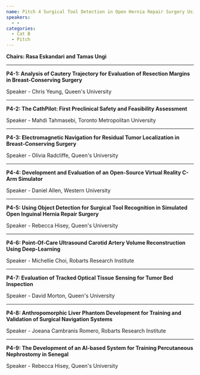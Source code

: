 ```yaml
---
name: Pitch 4 Surgical Tool Detection in Open Hernia Repair Surgery Using Deep Neural Networks
speakers:
  - -
categories:
  - Cat B
  - Pitch
---
```


**Chairs: Rasa Eskandari and Tamas Ungi**

_____________________________________________________

**P4-1: Analysis of Cautery Trajectory for Evaluation of Resection Margins in Breast-Conserving Surgery**

Speaker - Chris Yeung, Queen's University 

_____________________________________________________

**P4-2: The CathPilot: First Preclinical Safety and Feasibility Assessment**

Speaker - Mahdi Tahmasebi, Toronto Metropolitan University 

_____________________________________________________

**P4-3: Electromagnetic Navigation for Residual Tumor Localization in Breast-Conserving Surgery**

Speaker - Olivia Radcliffe, Queen's University 

_____________________________________________________

**P4-4: Development and Evaluation of an Open-Source Virtual Reality C-Arm Simulator**

Speaker - Daniel Allen, Western University 

_____________________________________________________

**P4-5: Using Object Detection for Surgical Tool Recognition in Simulated Open Inguinal Hernia Repair Surgery**

Speaker - Rebecca Hisey, Queen's University 

_____________________________________________________

**P4-6: Point-Of-Care Ultrasound Carotid Artery Volume Reconstruction Using Deep-Learning**

Speaker - Michellie Choi, Robarts Research Institute 

_____________________________________________________

**P4-7: Evaluation of Tracked Optical Tissue Sensing for Tumor Bed Inspection**

Speaker - David Morton, Queen's University 

_____________________________________________________

**P4-8: Anthropomorphic Liver Phantom Development for Training and Validation of Surgical Navigation Systems**

Speaker - Joeana Cambranis Romero, Robarts Research Institute 

_____________________________________________________

**P4-9: The Development of an AI-based System for Training Percutaneous Nephrostomy in Senegal**

Speaker - Rebecca Hisey, Queen's University 


